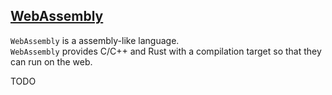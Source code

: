 ## [WebAssembly](https://developer.mozilla.org/en-US/docs/WebAssembly)

`WebAssembly` is a assembly-like language.  
`WebAssembly` provides C/C++ and Rust with a compilation target so that they can run on the web.  

TODO
